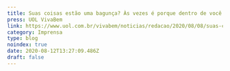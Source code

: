 ```yaml
---
title: Suas coisas estão uma bagunça? Às vezes é porque dentro de você também está...
press: UOL VivaBem
link: https://www.uol.com.br/vivabem/noticias/redacao/2020/08/08/suas-coisas-estao-uma-bagunca-as-vezes-e-porque-dentro-de-voce-tambem-esta.htm
category: Imprensa
type: blog
noindex: true
date: 2020-08-12T13:27:09.486Z
draft: false
---
```

